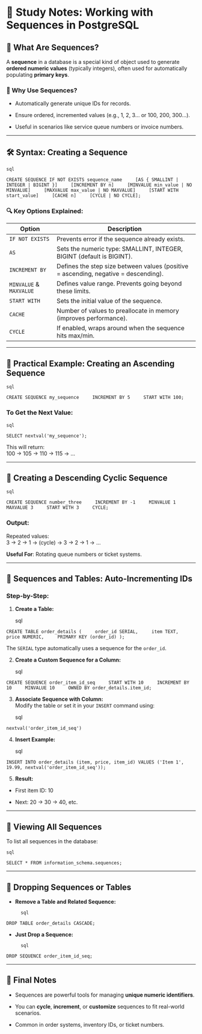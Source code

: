 # 📘 Study Notes: Working with Sequences in PostgreSQL

## 🧠 What Are Sequences?

A **sequence** in a database is a special kind of object used to generate **ordered numeric values** (typically integers), often used for automatically populating **primary keys**.

### 🔢 Why Use Sequences?

- Automatically generate unique IDs for records.
    
- Ensure ordered, incremented values (e.g., 1, 2, 3… or 100, 200, 300…).
    
- Useful in scenarios like service queue numbers or invoice numbers.
    

---

## 🛠️ Syntax: Creating a Sequence

	sql

`CREATE SEQUENCE IF NOT EXISTS sequence_name     [AS { SMALLINT | INTEGER | BIGINT }]     [INCREMENT BY n]     [MINVALUE min_value | NO MINVALUE]     [MAXVALUE max_value | NO MAXVALUE]     [START WITH start_value]     [CACHE n]     [CYCLE | NO CYCLE];`

### 🔍 Key Options Explained:

|Option|Description|
|---|---|
|`IF NOT EXISTS`|Prevents error if the sequence already exists.|
|`AS`|Sets the numeric type: SMALLINT, INTEGER, BIGINT (default is BIGINT).|
|`INCREMENT BY`|Defines the step size between values (positive = ascending, negative = descending).|
|`MINVALUE` & `MAXVALUE`|Defines value range. Prevents going beyond these limits.|
|`START WITH`|Sets the initial value of the sequence.|
|`CACHE`|Number of values to preallocate in memory (improves performance).|
|`CYCLE`|If enabled, wraps around when the sequence hits max/min.|

---

## 🧪 Practical Example: Creating an Ascending Sequence

	sql

`CREATE SEQUENCE my_sequence     INCREMENT BY 5     START WITH 100;`

### To Get the Next Value:

	sql

`SELECT nextval('my_sequence');`

This will return:  
100 → 105 → 110 → 115 → ...

---

## 🔁 Creating a Descending Cyclic Sequence

	sql

`CREATE SEQUENCE number_three     INCREMENT BY -1     MINVALUE 1     MAXVALUE 3     START WITH 3     CYCLE;`

### Output:

Repeated values:  
3 → 2 → 1 → (cycle) → 3 → 2 → 1 → ...

**Useful For**: Rotating queue numbers or ticket systems.

---

## 🧱 Sequences and Tables: Auto-Incrementing IDs

### Step-by-Step:

1. **Create a Table:**
	
	sql
	
`CREATE TABLE order_details (     order_id SERIAL,     item TEXT,     price NUMERIC,     PRIMARY KEY (order_id) );`

The `SERIAL` type automatically uses a sequence for the `order_id`.

2. **Create a Custom Sequence for a Column:**
    
	sql
	
`CREATE SEQUENCE order_item_id_seq     START WITH 10     INCREMENT BY 10     MINVALUE 10     OWNED BY order_details.item_id;`

3. **Associate Sequence with Column:**  
    Modify the table or set it in your `INSERT` command using:
    
	sql
	
`nextval('order_item_id_seq')`

4. **Insert Example:**
    
	sql
	
`INSERT INTO order_details (item, price, item_id) VALUES ('Item 1', 19.99, nextval('order_item_id_seq'));`

5. **Result:**
    
	
- First item ID: 10
    
- Next: 20 → 30 → 40, etc.
    

---

## 📜 Viewing All Sequences

To list all sequences in the database:
	
	sql
	
`SELECT * FROM information_schema.sequences;`

---

## 🧹 Dropping Sequences or Tables

- **Remove a Table and Related Sequence:**
	
		sql
	
`DROP TABLE order_details CASCADE;`

- **Just Drop a Sequence:**
    
		sql
	
`DROP SEQUENCE order_item_id_seq;`

---

## 💬 Final Notes

- Sequences are powerful tools for managing **unique numeric identifiers**.
    
- You can **cycle**, **increment**, or **customize** sequences to fit real-world scenarios.
    
- Common in order systems, inventory IDs, or ticket numbers.